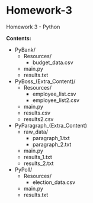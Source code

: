 # Homework-3
Homework 3 - Python

**Contents:**  
* PyBank/  
  * Resources/  
    * budget_data.csv  
  * main.py  
  * results.txt  
* PyBoss_(Extra_Content)/  
  * Resources/  
    * employee_list.csv 
    * employee_list2.csv   
  * main.py  
  * results.csv  
  * results2.csv  
* PyParagraph_(Extra_Content)
  * raw_data/  
    * paragraph_1.txt  
    * paragraph_2.txt    
  * main.py  
  * results_1.txt  
  * results_2.txt  
* PyPoll/  
  * Resources/  
    * election_data.csv  
  * main.py  
  * results.txt  
